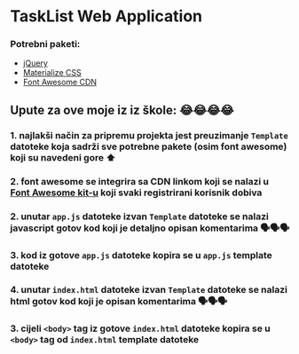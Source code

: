 # TaskList Web Application

### Potrebni paketi:
- [jQuery](https://jquery.com/)
- [Materialize CSS](https://materializecss.com/)
- [Font Awesome CDN](https://www.npmjs.com/package/font-awesome)

## Upute za ove moje iz iz škole: 😂😂😂😂

### 1. najlakši način za pripremu projekta jest preuzimanje `Template` datoteke koja sadrži sve potrebne pakete (osim **font awesome**) koji su navedeni gore ⬆️
### 2. font awesome se integrira sa CDN linkom koji se nalazi u [Font Awesome kit-u](https://fontawesome.com/kits) koji svaki registrirani korisnik dobiva
### 2. unutar `app.js` datoteke **izvan `Template` datoteke** se nalazi javascript gotov kod koji je detaljno opisan komentarima 🗣️🗣️🗣️
### 3. kod iz gotove `app.js` datoteke kopira se u `app.js` template datoteke
### 4. unutar `index.html` datoteke **izvan `Template` datoteke** se nalazi html gotov kod koji je opisan komentarima 🗣️🗣️🗣️
### 3. cijeli `<body>` tag iz gotove `index.html` datoteke kopira se u `<body>` tag od `index.html` template datoteke